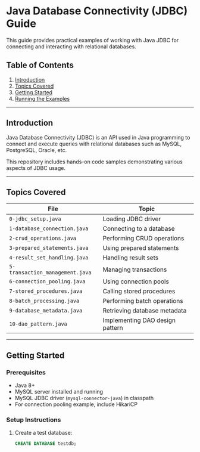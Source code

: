 # Java Database Connectivity (JDBC) Guide

This guide provides practical examples of working with Java JDBC for connecting and interacting with relational databases.

## Table of Contents
1. [Introduction](#introduction)
2. [Topics Covered](#topics-covered)
3. [Getting Started](#getting-started)
4. [Running the Examples](#running-the-examples)

---

## Introduction

Java Database Connectivity (JDBC) is an API used in Java programming to connect and execute queries with relational databases such as MySQL, PostgreSQL, Oracle, etc.

This repository includes hands-on code samples demonstrating various aspects of JDBC usage.

---

## Topics Covered

| File                      | Topic                                 |
|---------------------------|----------------------------------------|
| `0-jdbc_setup.java`       | Loading JDBC driver                    |
| `1-database_connection.java` | Connecting to a database           |
| `2-crud_operations.java`  | Performing CRUD operations             |
| `3-prepared_statements.java` | Using prepared statements          |
| `4-result_set_handling.java` | Handling result sets              |
| `5-transaction_management.java` | Managing transactions         |
| `6-connection_pooling.java` | Using connection pools            |
| `7-stored_procedures.java` | Calling stored procedures         |
| `8-batch_processing.java` | Performing batch operations         |
| `9-database_metadata.java` | Retrieving database metadata      |
| `10-dao_pattern.java`     | Implementing DAO design pattern       |

---

## Getting Started

### Prerequisites
- Java 8+
- MySQL server installed and running
- MySQL JDBC driver (`mysql-connector-java`) in classpath
- For connection pooling example, include HikariCP

### Setup Instructions

1. Create a test database:
   ```sql
   CREATE DATABASE testdb;
